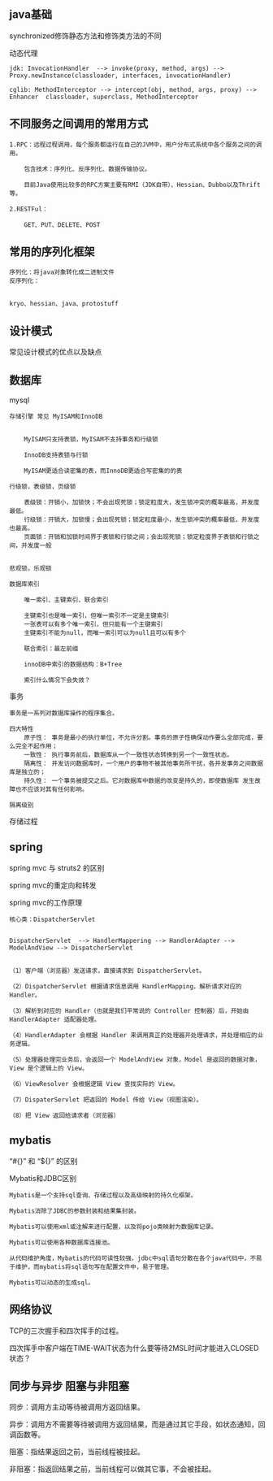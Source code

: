 ﻿## java基础

synchronized修饰静态方法和修饰类方法的不同

动态代理

	jdk: InvocationHandler  --> invoke(proxy, method, args) --> Proxy.newInstance(classloader, interfaces, invocationHandler)
	
	cglib: MethodInterceptor --> intercept(obj, method, args, proxy) --> Enhancer  classloader, superclass, MethodInterceptor


## 不同服务之间调用的常用方式

	1.RPC：远程过程调用，每个服务都运行在自己的JVM中，用户分布式系统中各个服务之间的调用。
		
		包含技术：序列化、反序列化、数据传输协议。
		
		目前Java使用比较多的RPC方案主要有RMI（JDK自带）、Hessian、Dubbo以及Thrift等。
		
	2.RESTFul：
	
		GET、PUT、DELETE、POST
		
		
## 常用的序列化框架

	序列化：将java对象转化成二进制文件
	反序列化：
	
	
	kryo、hessian、java、protostuff


## 设计模式
    
常见设计模式的优点以及缺点


## 数据库

mysql

	存储引擎 常见 MyISAM和InnoDB
	
	
		MyISAM只支持表锁，MyISAM不支持事务和行级锁
	
		InnoDB支持表锁与行锁
		
		MyISAM更适合读密集的表，而InnoDB更适合写密集的的表

	行级锁，表级锁，页级锁

		表级锁：开销小，加锁快；不会出现死锁；锁定粒度大，发生锁冲突的概率最高，并发度最低。
		行级锁：开销大，加锁慢；会出现死锁；锁定粒度最小，发生锁冲突的概率最低，并发度也最高。
		页面锁：开销和加锁时间界于表锁和行锁之间；会出现死锁；锁定粒度界于表锁和行锁之间，并发度一般


	悲观锁，乐观锁

	数据库索引

	    唯一索引、主键索引、联合索引

        主键索引也是唯一索引，但唯一索引不一定是主键索引
        一张表可以有多个唯一索引，但只能有一个主键索引
        主键索引不能为null，而唯一索引可以为null且可以有多个

        联合索引：最左前缀

        innoDB中索引的数据结构：B+Tree

        索引什么情况下会失效？
	
事务

	事务是一系列对数据库操作的程序集合。

	四大特性
		原子性： 事务是最小的执行单位，不允许分割。事务的原子性确保动作要么全部完成，要么完全不起作用；
		一致性： 执行事务前后，数据库从一个一致性状态转换到另一个一致性状态。
		隔离性： 并发访问数据库时，一个用户的事物不被其他事务所干扰，各并发事务之间数据库是独立的；
		持久性： 一个事务被提交之后。它对数据库中数据的改变是持久的，即使数据库 发生故障也不应该对其有任何影响。

	隔离级别
	
	
存储过程

    

## spring 

spring mvc 与 struts2 的区别

spring mvc的重定向和转发

spring mvc的工作原理

	
	核心类：DispatcherServlet
	
	
	DispatcherServlet  --> HandlerMappering --> HandlerAdapter --> ModelAndView --> DispatcherServlet
	
	
	（1）客户端（浏览器）发送请求，直接请求到 DispatcherServlet。

	（2）DispatcherServlet 根据请求信息调用 HandlerMapping，解析请求对应的 Handler。

	（3）解析到对应的 Handler（也就是我们平常说的 Controller 控制器）后，开始由 HandlerAdapter 适配器处理。

	（4）HandlerAdapter 会根据 Handler 来调用真正的处理器开处理请求，并处理相应的业务逻辑。

	（5）处理器处理完业务后，会返回一个 ModelAndView 对象，Model 是返回的数据对象，View 是个逻辑上的 View。

	（6）ViewResolver 会根据逻辑 View 查找实际的 View。

	（7）DispaterServlet 把返回的 Model 传给 View（视图渲染）。

	（8）把 View 返回给请求者（浏览器）

## mybatis

“#{}” 和 “${}” 的区别

Mybatis和JDBC区别

	Mybatis是一个支持sql查询、存储过程以及高级映射的持久化框架。
	
	Mybatis消除了JDBC的参数封装和结果集封装。
	
	Mybatis可以使用xml或注解来进行配置，以及将pojo类映射为数据库记录。

	Mybatis可以使用各种数据库连接池。
	
	从代码维护角度，Mybatis的代码可读性较强，jdbc中sql语句分散在各个java代码中，不易于维护，而mybatis将sql语句写在配置文件中，易于管理。
	
	Mybatis可以动态的生成sql。


## 网络协议

TCP的三次握手和四次挥手的过程。

四次挥手中客户端在TIME-WAIT状态为什么要等待2MSL时间才能进入CLOSED状态？

    

## 同步与异步 阻塞与非阻塞

同步：调用方主动等待被调用方返回结果。

异步：调用方不需要等待被调用方返回结果，而是通过其它手段，如状态通知，回调函数等。

阻塞：指结果返回之前，当前线程被挂起。

非阻塞：指返回结果之前，当前线程可以做其它事，不会被挂起。




